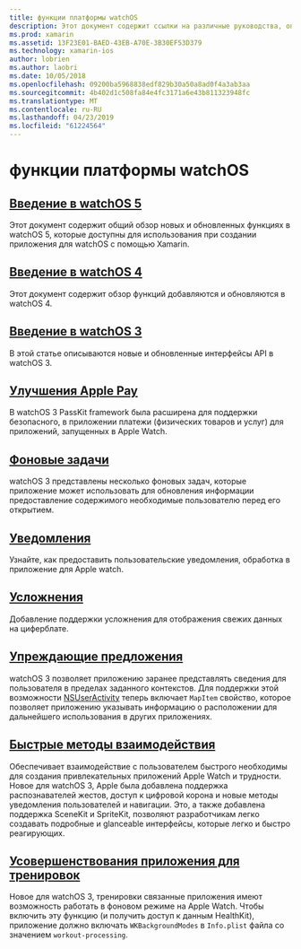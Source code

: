 ```yaml
---
title: функции платформы watchOS
description: Этот документ содержит ссылки на различные руководства, описывающие функции платформы watchOS, таких как Apple Pay, уведомления, сложности, упреждающие предложения, тренировки приложений и многое другое.
ms.prod: xamarin
ms.assetid: 13F23E01-BAED-43EB-A70E-3B30EF53D379
ms.technology: xamarin-ios
author: lobrien
ms.author: laobri
ms.date: 10/05/2018
ms.openlocfilehash: 09200ba5968838edf829b30a50a8ad0f4a3ab3aa
ms.sourcegitcommit: 4b402d1c508fa84e4fc3171a6e43b811323948fc
ms.translationtype: MT
ms.contentlocale: ru-RU
ms.lasthandoff: 04/23/2019
ms.locfileid: "61224564"
---
```

# <a name="watchos-platform-features"></a>функции платформы watchOS

## <a name="introduction-to-watchos-5introduction-to-watchos5indexmd"></a>[Введение в watchOS 5](introduction-to-watchos5/index.md)

Этот документ содержит общий обзор новых и обновленных функциях в watchOS 5, которые доступны для использования при создании приложения для watchOS с помощью Xamarin.

## <a name="introduction-to-watchos-4introduction-to-watchos4md"></a>[Введение в watchOS 4](introduction-to-watchos4.md)

Этот документ содержит обзор функций добавляются и обновляются в watchOS 4.

## <a name="introduction-to-watchos-3introduction-to-watchos3indexmd"></a>[Введение в watchOS 3](introduction-to-watchos3/index.md)

В этой статье описываются новые и обновленные интерфейсы API в watchOS 3.

## <a name="apple-pay-enhancementsioswatchosplatformapple-paymd"></a>[Улучшения Apple Pay](~/ios/watchos/platform/apple-pay.md)

В watchOS 3 PassKit framework была расширена для поддержки безопасного, в приложении платежи (физических товаров и услуг) для приложений, запущенных в Apple Watch.

## <a name="background-tasksioswatchosplatformbackground-tasksmd"></a>[Фоновые задачи](~/ios/watchos/platform/background-tasks.md)

watchOS 3 представлены несколько фоновых задач, которые приложение может использовать для обновления информации предоставление содержимого необходимые пользователю перед его открытием.

## <a name="notificationsnotificationsmd"></a>[Уведомления](notifications.md)

Узнайте, как предоставить пользовательские уведомления, обработка в приложение для Apple watch.

## <a name="complicationscomplicationsmd"></a>[Усложнения](complications.md)

Добавление поддержки усложнения для отображения свежих данных на циферблате.

## <a name="proactive-suggestionsioswatchosplatformproactive-suggestionsmd"></a>[Упреждающие предложения](~/ios/watchos/platform/proactive-suggestions.md)

watchOS 3 позволяет приложению заранее представлять сведения для пользователя в пределах заданного контекстов. Для поддержки этой возможности [NSUserActivity](https://developer.apple.com/reference/foundation/nsuseractivity) теперь включает `MapItem` свойство, которое позволяет приложению указывать информацию о расположении для дальнейшего использования в других приложениях.

## <a name="quick-interaction-techniquesioswatchosplatformquick-interaction-techniquesmd"></a>[Быстрые методы взаимодействия](~/ios/watchos/platform/quick-interaction-techniques.md)

Обеспечивает взаимодействие с пользователем быстрого необходимы для создания привлекательных приложений Apple Watch и трудности. Новое для watchOS 3, Apple была добавлена поддержка распознавателей жестов, доступ к цифровой корона и новые методы уведомления пользователей и навигации. Это, а также добавлена поддержка SceneKit и SpriteKit, позволяют разработчикам легко создавать подробные и glanceable интерфейсы, которые легко и быстро реагирующих.

## <a name="workout-app-enhancementsioswatchosplatformworkout-appsmd"></a>[Усовершенствования приложения для тренировок](~/ios/watchos/platform/workout-apps.md)

Новое для watchOS 3, тренировки связанные приложения имеют возможность работать в фоновом режиме на Apple Watch. Чтобы включить эту функцию (и получить доступ к данным HealthKit), приложение должно включать `WKBackgroundModes` в `Info.plist` файла со значением `workout-processing`.
